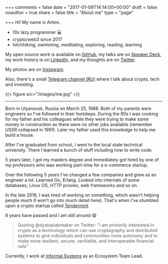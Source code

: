 +++
comments = false
date = "2017-01-06T14:14:00+00:00"
draft = false
noauthor = true
share = false
title = "About me"
type = "page"

+++
Hi! My name is Anton.

- 10x lazy programmer 💻
- crypto/web3 since 2017
- hitchhiking, swimming, meditating, exploring, reading, learning

My open source work is available on [GitHub](https://github.com/melekes/), my
talks are on [Speaker Deck](https://speakerdeck.com/melekes), my work history
is on [LinkedIn](http://www.linkedin.com/in/melekes), and my thoughts are
on [Twitter](https://twitter.com/_melekes).

My photos are on [Instagram](http://instagram.com/_melekes).

Also, there's a small [Telegram channel (RU)](https://t.me/tozemoon_pod) where I talk about crypto, tech
and investing.

{{< figure src="/images/me.jpg" >}}

---

Born in Ulyanovsk, Russia on March 25, 1988. Both of my parents were engineers
so I've followed in their footsteps. During the 90s I was cooking for my father
and his colleagues while they were trying to make some money in construction as
there were no other jobs available (remember USSR collapsed in 1991). Later my
father used this knowledge to help me build a house.

After I've graduated from school, I went to the local state technical
university. There I learned a bunch of stuff including how to write code.

5 years later, I got my masters degree and immediately got hired by one of my
professors who was working part-time for a e-commerce startup.

Over the following 5 years I've changed a few companies and grew as an engineer
a lot. Learned Go, Erlang. Looked into internals of some databases, Linux OS,
HTTP proxies, web frameworks and so on.

In the late 2016, I was tired of working on something, which wasn't helping
people much (I won't go into much detail here). That's when I've stumbled upon
a crypto startup called [Tendermint](https://tendermint.com/).

8 years have passed and I am still around 😄

> Quoting @dystopiabreaker on Twitter: "i am primarily interested in crypto as a technology which can use cryptography and distributed systems to give individuals and communities more autonomy and to make more resilient, secure, verifiable, and interoperable financial rails"

Currently, I work at [Informal Systems](https://informal.systems/) as an Ecosystem Team Lead.
